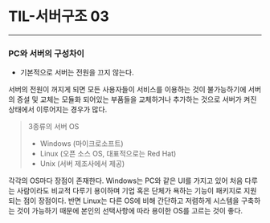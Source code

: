 # TIL-서버구조 03

---

### PC와 서버의 구성차이

- 기본적으로 서버는 전원을 끄지 않는다.

서버의 전원이 꺼지게 되면 모든 사용자들이 서비스를 이용하는 것이 불가능하기에 서버의 증설 및 교체는 모듈화 되어있는 부품들을 교체하거나 추가하는 것으로 서버가 켜진 상태에서 이루어지는 경우가 많다. 

> 3종류의 서버 OS
>
> - Windows (마이크로소프트)
> - Linux (오픈 소스 OS, 대표적으로는 Red Hat)
> - Unix (서버 제조사에서 제공)

각각의 OS마다 장점이 존재한다. Windows는 PC와 같은 UI를 가지고 있어 처음 다루는 사람이라도 비교적 다루기 용이하며 기업 혹은 단체가 욕하는 기능이 패키지로 지원되는 점이 장점이다. 반면 Linux는 다른 OS에 비해 간단하고 저렴하게 시스템을 구축하는 것이 가능하기 때문에 본인의 선택사항에 따라 용이한 OS를 고르는 것이 좋다.